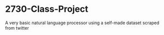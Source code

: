 # 2730-Class-Project
A very basic natural language processor using a self-made dataset scraped from twitter
